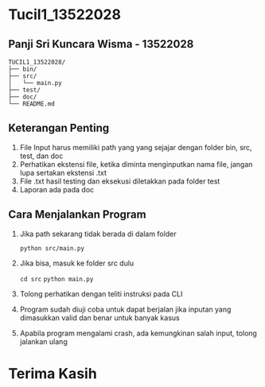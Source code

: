 # Tucil1_13522028

## Panji Sri Kuncara Wisma - 13522028

```
TUCIL1_13522028/
├── bin/
├── src/
│   └── main.py
├── test/
├── doc/
└── README.md
```

## Keterangan Penting

1. File Input harus memiliki path yang yang sejajar dengan folder bin, src, test, dan doc
2. Perhatikan ekstensi file, ketika diminta menginputkan nama file, jangan lupa sertakan ekstensi .txt
3. File .txt hasil testing dan eksekusi diletakkan pada folder test
4. Laporan ada pada doc

## Cara Menjalankan Program

1. Jika path sekarang tidak berada di dalam folder 

    ```python src/main.py```
2. Jika bisa, masuk ke folder src dulu

    ```cd src```
    ```python main.py```
3. Tolong perhatikan dengan teliti instruksi pada CLI
4. Program sudah diuji coba untuk dapat berjalan jika inputan yang dimasukkan valid dan benar untuk banyak kasus
5. Apabila program mengalami crash, ada kemungkinan salah input, tolong jalankan ulang


# Terima Kasih